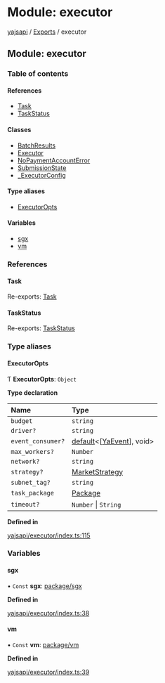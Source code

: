 # Module: executor

[yajsapi](../yajsapi.md) / [Exports](./) / executor

## Module: executor

### Table of contents

#### References

* [Task](executor.md#task)
* [TaskStatus](executor.md#taskstatus)

#### Classes

* [BatchResults](../classes/executor.batchresults.md)
* [Executor](../classes/executor.executor-1.md)
* [NoPaymentAccountError](../classes/executor.nopaymentaccounterror.md)
* [SubmissionState](../classes/executor.submissionstate.md)
* [\_ExecutorConfig](../classes/executor._executorconfig.md)

#### Type aliases

* [ExecutorOpts](executor.md#executoropts)

#### Variables

* [sgx](executor.md#sgx)
* [vm](executor.md#vm)

### References

#### Task

Re-exports: [Task](../classes/executor_task.task.md)

#### TaskStatus

Re-exports: [TaskStatus](../enumeration/executor_task.taskstatus.md)

### Type aliases

#### ExecutorOpts

Ƭ **ExecutorOpts**: `Object`

**Type declaration**

| Name | Type |
| :--- | :--- |
| `budget` | `string` |
| `driver?` | `string` |
| `event_consumer?` | [default](../interfaces/utils_callable.default.md)&lt;\[[YaEvent](../classes/executor_events.yaevent.md)\], void&gt; |
| `max_workers?` | `Number` |
| `network?` | `string` |
| `strategy?` | [MarketStrategy](../classes/executor_strategy.marketstrategy.md) |
| `subnet_tag?` | `string` |
| `task_package` | [Package](../classes/package.package-1.md) |
| `timeout?` | `Number` \| `String` |

**Defined in**

[yajsapi/executor/index.ts:115](https://github.com/golemfactory/yajsapi/blob/8f42a91/yajsapi/executor/index.ts#L115)

### Variables

#### sgx

• `Const` **sgx**: [package/sgx](package_sgx.md)

**Defined in**

[yajsapi/executor/index.ts:38](https://github.com/golemfactory/yajsapi/blob/8f42a91/yajsapi/executor/index.ts#L38)

#### vm

• `Const` **vm**: [package/vm](package_vm.md)

**Defined in**

[yajsapi/executor/index.ts:39](https://github.com/golemfactory/yajsapi/blob/8f42a91/yajsapi/executor/index.ts#L39)

